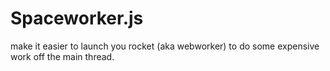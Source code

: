 # Spaceworker.js

make it easier to launch you rocket (aka webworker) to do some expensive work off the main thread.
